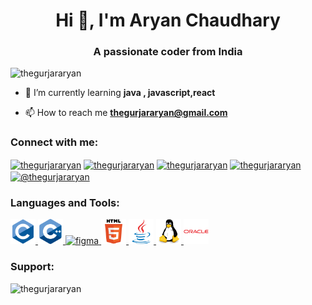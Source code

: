 <h1 align="center">Hi 👋, I'm Aryan Chaudhary</h1>
<h3 align="center">A passionate coder from India</h3>

<p align="left"> <img src="https://komarev.com/ghpvc/?username=thegurjararyan&label=Profile%20views&color=0e75b6&style=flat" alt="thegurjararyan" /> </p>

- 🌱 I’m currently learning **java , javascript,react**

- 📫 How to reach me **thegurjararyan@gmail.com**

<h3 align="left">Connect with me:</h3>
<p align="left">
<a href="https://twitter.com/thegurjararyan" target="blank"><img align="center" src="https://raw.githubusercontent.com/rahuldkjain/github-profile-readme-generator/master/src/images/icons/Social/twitter.svg" alt="thegurjararyan" height="30" width="40" /></a>
<a href="https://linkedin.com/in/thegurjararyan" target="blank"><img align="center" src="https://raw.githubusercontent.com/rahuldkjain/github-profile-readme-generator/master/src/images/icons/Social/linked-in-alt.svg" alt="thegurjararyan" height="30" width="40" /></a>
<a href="https://instagram.com/thegurjararyan" target="blank"><img align="center" src="https://raw.githubusercontent.com/rahuldkjain/github-profile-readme-generator/master/src/images/icons/Social/instagram.svg" alt="thegurjararyan" height="30" width="40" /></a>
<a href="https://www.leetcode.com/thegurjararyan" target="blank"><img align="center" src="https://raw.githubusercontent.com/rahuldkjain/github-profile-readme-generator/master/src/images/icons/Social/leet-code.svg" alt="thegurjararyan" height="30" width="40" /></a>
<a href="https://www.hackerearth.com/@thegurjararyan" target="blank"><img align="center" src="https://raw.githubusercontent.com/rahuldkjain/github-profile-readme-generator/master/src/images/icons/Social/hackerearth.svg" alt="@thegurjararyan" height="30" width="40" /></a>
</p>

<h3 align="left">Languages and Tools:</h3>
<p align="left"> <a href="https://www.cprogramming.com/" target="_blank" rel="noreferrer"> <img src="https://raw.githubusercontent.com/devicons/devicon/master/icons/c/c-original.svg" alt="c" width="40" height="40"/> </a> <a href="https://www.w3schools.com/cpp/" target="_blank" rel="noreferrer"> <img src="https://raw.githubusercontent.com/devicons/devicon/master/icons/cplusplus/cplusplus-original.svg" alt="cplusplus" width="40" height="40"/> </a> <a href="https://www.figma.com/" target="_blank" rel="noreferrer"> <img src="https://www.vectorlogo.zone/logos/figma/figma-icon.svg" alt="figma" width="40" height="40"/> </a> <a href="https://www.w3.org/html/" target="_blank" rel="noreferrer"> <img src="https://raw.githubusercontent.com/devicons/devicon/master/icons/html5/html5-original-wordmark.svg" alt="html5" width="40" height="40"/> </a> <a href="https://www.java.com" target="_blank" rel="noreferrer"> <img src="https://raw.githubusercontent.com/devicons/devicon/master/icons/java/java-original.svg" alt="java" width="40" height="40"/> </a> <a href="https://www.linux.org/" target="_blank" rel="noreferrer"> <img src="https://raw.githubusercontent.com/devicons/devicon/master/icons/linux/linux-original.svg" alt="linux" width="40" height="40"/> </a> <a href="https://www.oracle.com/" target="_blank" rel="noreferrer"> <img src="https://raw.githubusercontent.com/devicons/devicon/master/icons/oracle/oracle-original.svg" alt="oracle" width="40" height="40"/> </a> </p>

<h3 align="left">Support:</h3>
<p><a href="https://www.buymeacoffee.com/thegurjararyan"> <img align="left" src="https://cdn.buymeacoffee.com/buttons/v2/default-yellow.png" height="50" width="210" alt="thegurjararyan" /></a></p><br><br>

